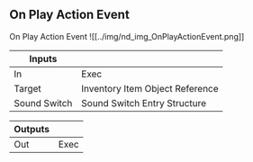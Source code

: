 ## On Play Action Event
On Play Action Event
![[../img/nd_img_OnPlayActionEvent.png]]

|Inputs||
|--|--|
| In | Exec |
| Target | Inventory Item Object Reference |
| Sound Switch | Sound Switch Entry Structure |

|Outputs||
|--|--|
| Out | Exec |
